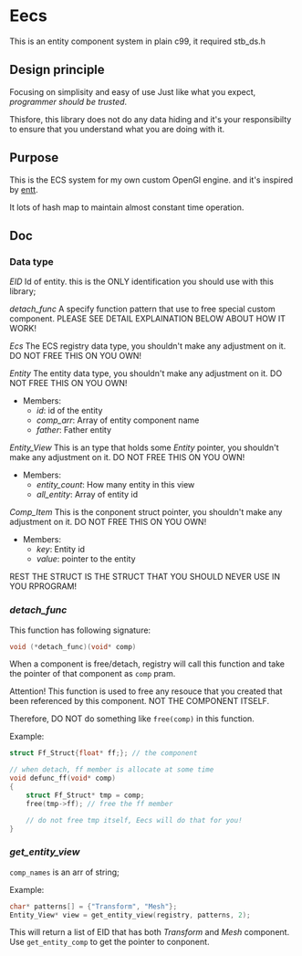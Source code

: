 # Eecs
This is an entity component system in plain c99, it required stb_ds.h

## Design principle
Focusing on simplisity and easy of use
Just like what you expect, *programmer should be trusted*. 

Thisfore, this library does not do any data hiding and it's your responsibilty to ensure that you understand what you are doing with it.

## Purpose
This is the ECS system for my own custom OpenGl engine. and it's inspired by [entt](https://github.com/skypjack/entt).

It lots of hash map to maintain almost constant time operation.

## Doc

### Data type
*EID* Id of entity. this is the ONLY identification you should use with this library;

*detach_func* A specify function pattern that use to free special custom component. PLEASE SEE DETAIL EXPLAINATION BELOW ABOUT HOW IT WORK!

*Ecs* The ECS registry data type, you shouldn't make any adjustment on it. DO NOT FREE THIS ON YOU OWN!

*Entity* The entity data type, you shouldn't make any adjustment on it. DO NOT FREE THIS ON YOU OWN!
- Members:
    - *id*: id of the entity
    - *comp_arr*: Array of entity component name
    - *father*: Father entity

*Entity_View* This is an type that holds some *Entity* pointer, you shouldn't make any adjustment on it. DO NOT FREE THIS ON YOU OWN!
- Members:
    - *entity_count*: How many entity in this view
    - *all_entity*: Array of entity id

*Comp_Item* This is the conponent struct pointer, you shouldn't make any adjustment on it. DO NOT FREE THIS ON YOU OWN!
- Members:
    - *key*: Entity id
    - *value*: pointer to the entity

REST THE STRUCT IS THE STRUCT THAT YOU SHOULD NEVER USE IN YOU RPROGRAM!

### *detach_func*
This function has following signature:
```c
void (*detach_func)(void* comp)
```
When a component is free/detach, registry will call this function and take the pointer of that component as ```comp``` pram.

Attention! This function is used to free any resouce that you created that been referenced by this component. NOT THE COMPONENT ITSELF.

Therefore, DO NOT do something like ```free(comp)``` in this function.

Example: 
``` c
struct Ff_Struct{float* ff;}; // the component

// when detach, ff member is allocate at some time
void defunc_ff(void* comp)
{
    struct Ff_Struct* tmp = comp;
    free(tmp->ff); // free the ff member

    // do not free tmp itself, Eecs will do that for you!
}
```

### *get_entity_view*
```comp_names``` is an arr of string;

Example:
``` c
char* patterns[] = {"Transform", "Mesh"};
Entity_View* view = get_entity_view(registry, patterns, 2);
```
This will return a list of EID that has both *Transform* and *Mesh* component. Use ```get_entity_comp``` to get the pointer to conponent.